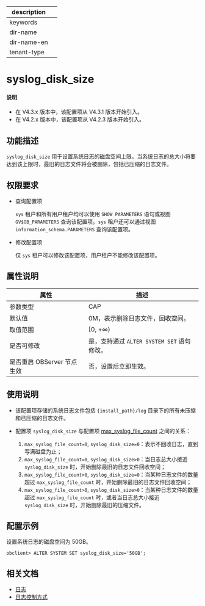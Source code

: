 |description||
|---|---|
|keywords||
|dir-name||
|dir-name-en||
|tenant-type||

# syslog_disk_size

<main id="notice" type='explain'>
  <h4>说明</h4>
  <ul><li>在 V4.3.x 版本中，该配置项从 V4.3.1 版本开始引入。</li><li>在 V4.2.x 版本中，该配置项从 V4.2.3 版本开始引入。</li></ul>
</main>

## 功能描述

`syslog_disk_size` 用于设置系统日志的磁盘空间上限。当系统日志的总大小将要达到该上限时，最旧的日志文件将会被删除，包括已压缩的日志文件。

## 权限要求

* 查询配置项

  `sys` 租户和所有用户租户均可以使用 `SHOW PARAMETERS` 语句或视图 `GV$OB_PARAMETERS` 查询该配置项。`sys` 租户还可以通过视图 `information_schema.PARAMETERS` 查询该配置项。

* 修改配置项

  仅 `sys` 租户可以修改该配置项，用户租户不能修改该配置项。

## 属性说明

| **属性** | **描述** |
| -------- | -------- |
| 参数类型   | CAP |
| 默认值     | 0M，表示删除日志文件，回收空间。 |
| 取值范围   |[0, +∞)|
| 是否可修改 | 是，支持通过 `ALTER SYSTEM SET` 语句修改。|
| 是否重启 OBServer 节点生效 | 否，设置后立即生效。  |

## 使用说明

* 该配置项存储的系统日志文件包括 `{install_path}/log` 目录下的所有未压缩和已压缩的日志文件。

* 配置项 `syslog_disk_size` 与配置项 [max_syslog_file_count](13300.max_syslog_file_count.md) 之间的关系：

    1. `max_syslog_file_count=0`, `syslog_disk_size=0`：表示不回收日志，直到写满磁盘为止；
    2. `max_syslog_file_count=0`, `syslog_disk_size>0`：当日志总大小接近 `syslog_disk_size` 时，开始删除最旧的日志文件回收空间；
    3. `max_syslog_file_count>0`, `syslog_disk_size=0`：当某种日志文件的数量超过 `max_syslog_file_count` 时，开始删除最旧的日志文件回收空间；
    4. `max_syslog_file_count>0`, `syslog_disk_size>0`：当某种日志文件的数量超过 `max_syslog_file_count` 时，或者当日志总大小接近 `syslog_disk_size` 时，开始删除最旧的压缩文件。

## 配置示例

设置系统日志的磁盘空间为 50GB。

```shell
obclient> ALTER SYSTEM SET syslog_disk_size='50GB';
```

## 相关文档

* [日志](../../../../700.reference/100.oceanbase-database-concepts/1200.observer-node-architecture/400.log.md)
* [日志控制方式](../../../../600.manage/800.logging/400.log-control.md)
